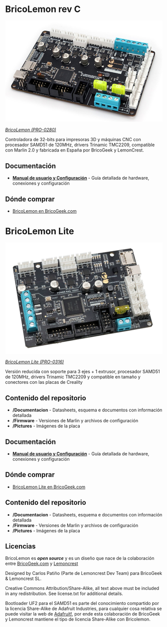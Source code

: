 BricoLemon rev C
========================================

[![BricoLemon](/Pictures/bricolemon-revb-800x515.jpg)](/Pictures/bricolemon-revb-800x515.jpg)

[*BricoLemon (PRO-0280)*](https://tienda.bricogeek.com/impresion-3d-electronica/1476-bricolemon.html)

Controladora de 32-bits para impresoras 3D y máquinas CNC con procesador SAMD51 de 120MHz, drivers Trinamic TMC2209, compatible con Marlin 2.0 y fabricada en España por BricoGeek y LemonCrest.

Documentación
--------------
* **[Manual de usuario y Configuración](https://lab.bricogeek.com/tutorial/bricolemon)** - Guía detallada de hardware, conexiones y configuración

Dónde comprar
----------------
* [BricoLemon en BricoGeek.com](https://tienda.bricogeek.com/impresion-3d-electronica/1476-bricolemon-revb.html)

BricoLemon Lite
========================================

[![BricoLemon Lite](/Pictures/lite/bricolemon-lite.jpg)](/Pictures/lite/bricolemon-lite.jpg)

[*BricoLemon Lite (PRO-0316)*](https://tienda.bricogeek.com/impresion-3d-electronica/1597-bricolemon-lite.html)

Versión reducida con soporte para 3 ejes + 1 extrusor, procesador SAMD51 de 120MHz, drivers Trinamic TMC2209 y compatible en tamaño y conectores con las placas de Creality

Contenido del repositorio
-------------------

* **/Documentacion** - Datasheets, esquema e documentos con información detallada
* **/Firmware** - Versiones de Marlin y archivos de configuración
* **/Pictures** - Imágenes de la placa

Documentación
--------------
* **[Manual de usuario y Configuración](https://lab.bricogeek.com/tutorial/bricolemon-lite)** - Guía detallada de hardware, conexiones y configuración

Dónde comprar
----------------
* [BricoLemon Lite en BricoGeek.com](https://tienda.bricogeek.com/impresion-3d-electronica/1597-bricolemon-lite.html)

Contenido del repositorio
-------------------

* **/Documentacion** - Datasheets, esquema e documentos con información detallada
* **/Firmware** - Versiones de Marlin y archivos de configuración
* **/Pictures** - Imágenes de la placa


Licencias
-------------------

BricoLemon es _**open source**_ y es un diseño que nace de la colaboración entre [BricoGeek.com](https://tienda.bricogeek.com) y [Lemoncrest](https://lemoncrest.net)

Designed by Carlos Patiño (Parte de Lemoncrest Dev Team) para BricoGeek & Lemoncrest SL.

Creative Commons Attribution/Share-Alike, all text above must be included in any redistribution. See license.txt for additional details.

Bootloader UF2 para el SAMD51 es parte del conocimiento compartido por la licencia Share-Alike de Adafruit Industries, para cualquier cosa relativa se puede visitar la web de [Adafruit!](https://learn.adafruit.com/adafruit-grand-central/overview), por ende esta colaboración de BricoGeek y Lemoncrest mantiene el tipo de licencia Share-Alike con Bricolemon.